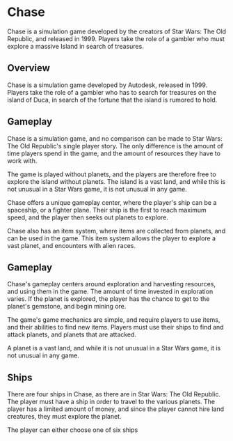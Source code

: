 # Chase

Chase is a simulation game developed by the creators of Star Wars: The Old Republic, and released in 1999. Players take the role of a gambler who must explore a massive Island in search of treasures.

## Overview

Chase is a simulation game developed by Autodesk, released in 1999. Players take the role of a gambler who has to search for treasures on the island of Duca, in search of the fortune that the island is rumored to hold.

## Gameplay

Chase is a simulation game, and no comparison can be made to Star Wars: The Old Republic's single player story. The only difference is the amount of time players spend in the game, and the amount of resources they have to work with.

The game is played without planets, and the players are therefore free to explore the island without planets. The island is a vast land, and while this is not unusual in a Star Wars game, it is not unusual in any game.

Chase offers a unique gameplay center, where the player's ship can be a spaceship, or a fighter plane. Their ship is the first to reach maximum speed, and the player then seeks out planets to explore.

Chase also has an item system, where items are collected from planets, and can be used in the game. This item system allows the player to explore a vast planet, and encounters with alien races.

## Gameplay

Chase's gameplay centers around exploration and harvesting resources, and using them in the game. The amount of time invested in exploration varies. If the planet is explored, the player has the chance to get to the planet's gemstone, and begin mining ore.

The game's game mechanics are simple, and require players to use items, and their abilities to find new items. Players must use their ships to find and attack planets, and planets that are attacked.

A planet is a vast land, and while it is not unusual in a Star Wars game, it is not unusual in any game.

## Ships

There are four ships in Chase, as there are in Star Wars: The Old Republic. The player must have a ship in order to travel to the various planets. The player has a limited amount of money, and since the player cannot hire land creatures, they must explore the planet.

The player can either choose one of six ships